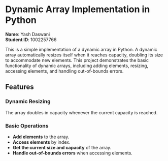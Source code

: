 # Dynamic Array Implementation in Python

**Name**: Yash Daswani  
**Student ID**: 1002257766  

This is a simple implementation of a dynamic array in Python. A dynamic array automatically resizes itself when it reaches capacity, doubling its size to accommodate new elements. This project demonstrates the basic functionality of dynamic arrays, including adding elements, resizing, accessing elements, and handling out-of-bounds errors.

## Features

### Dynamic Resizing
The array doubles in capacity whenever the current capacity is reached.

### Basic Operations
- **Add elements** to the array.
- **Access elements** by index.
- **Get the current size and capacity** of the array.
- **Handle out-of-bounds errors** when accessing elements.
